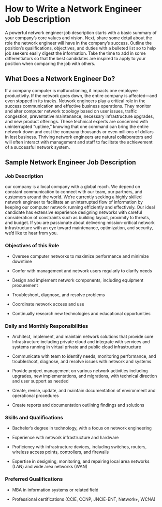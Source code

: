 # How to Write a Network Engineer Job Description

A powerful network engineer job description starts with a basic summary of your company’s core values and vision. Next, share some detail about the role the network engineer will have in the company’s success. Outline the position’s qualifications, objectives, and duties with a bulleted list so to help job seekers easily digest the information. Take the time to add in some differentiators so that the best candidates are inspired to apply to your position when comparing the job with others.
## What Does a Network Engineer Do?

If a company computer is malfunctioning, it impacts one employee productivity. If the network goes down, the entire company is affected—and even stopped in its tracks. Network engineers play a critical role in the success communication and effective business operations. They monitor and alter computer network topology based on user issues, traffic congestion, preventative maintenance, necessary infrastructure upgrades, and new product offerings. These technical experts are concerned with uninterrupted “uptime,” knowing that one command can bring the entire network down and cost the company thousands or even millions of dollars in lost business. Thriving network engineers are natural collaborators and will often interact with management and staff to facilitate the achievement of a successful network system.

## Sample Network Engineer Job Description

### Job Description

our company is a local company with a global reach. We depend on constant communication to connect with our team, our partners, and customers around the world. We’re currently seeking a highly skilled network engineer to facilitate an uninterrupted flow of information by keeping our computer network running efficiently and effectively. Our ideal candidate has extensive experience designing networks with careful consideration of constraints such as building layout, proximity to threats, and budget. If you are passionate about delivering mission-critical network infrastructure with an eye toward maintenance, optimization, and security, we’d like to hear from you.

### Objectives of this Role

* Oversee computer networks to maximize performance and minimize downtime

* Confer with management and network users regularly to clarify needs

* Design and implement network components, including equipment procurement

* Troubleshoot, diagnose, and resolve problems

* Coordinate network access and use

* Continually research new technologies and educational opportunities

### Daily and Monthly Responsibilities

* Architect, implement, and maintain network solutions that provide core Infrastructure including private cloud and integrate with services and systems running in virtual private and public cloud infrastructure

* Communicate with team to identify needs, monitoring performance, and troubleshoot, diagnose, and resolve issues with network and systems

* Provide project management on various network activities including upgrades, new implementations, and migrations, with technical direction and user support as needed

* Create, revise, update, and maintain documentation of environment and operational procedures

* Create reports and documentation outlining findings and solutions

### Skills and Qualifications

* Bachelor’s degree in technology, with a focus on network engineering

* Experience with network infrastructure and hardware

* Proficiency with infrastructure devices, including switches, routers, wireless access points, controllers, and firewalls

* Expertise in designing, monitoring, and repairing local area networks (LAN) and wide area networks (WAN)

### Preferred Qualifications

* MBA in information systems or related field

* Professional certifications (CCIE, CCNP, JNCIE-ENT, Network+, WCNA)

